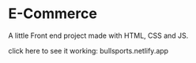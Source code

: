 # E-Commerce
A little Front end project made with HTML, CSS and JS.

click here to see it working: bullsports.netlify.app
